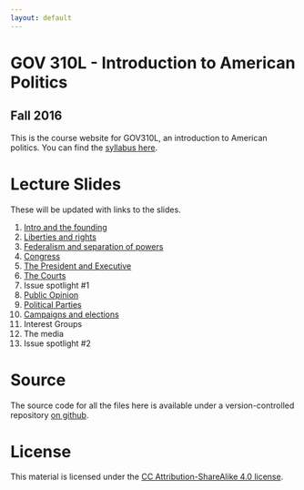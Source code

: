 ```yaml
---
layout: default 
---
```

# GOV 310L - Introduction to American Politics

## Fall 2016 

This is the course website for GOV310L, an introduction to American politics. You can find the [syllabus here](syllabus/syllabus.pdf "Syllabus").

# Lecture Slides
These will be updated with links to the slides.

1. [Intro and the founding](slides/intro-and-founding.pdf "Introduction and the founding slides")
2. [Liberties and rights](slides/liberties-and-rights.pdf "Civil liberties and rights slides")
3.  [Federalism and separation of powers](slides/federalism.pdf "Federalism and separation of powers slides")
4. [Congress](slides/congress.pdf "Congress slides")
5. [The President and Executive](slides/president-and-executive.pdf "President and Executive slides")
6. [The Courts](slides/courts.pdf "The Courts slides")
7. Issue spotlight #1 <!-- - [Presidential elections](slides/the-primary-system.pdf "Presidential elections slides") -->
8. [Public Opinion](slides/public-opinion.pdf "Public opinion slides")
9. [Political Parties](slides/political-parties.pdf "Political parties slides")
10. [Campaigns and elections](slides/campaigns-and-elections.pdf "Campaigns and elections slides")
11. Interest Groups <!-- [Interest groups](slides/interest-groups.pdf "Interest group slides") -->
12. The media <!-- [The media](slides/the-media.pdf "The media slides") -->
13. Issue spotlight #2 <!-- - [Inequality](slides/inequality.pdf "Inequality slides") -->

# Source
The source code for all the files here is available under a version-controlled repository [on github](https://github.com/jabranham/GOV310L).

# License
This material is licensed under the [CC Attribution-ShareAlike 4.0 license](http://creativecommons.org/licenses/by-sa/4.0/).
